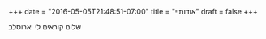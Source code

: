 +++
date = "2016-05-05T21:48:51-07:00"
title = "אודותיי"
draft = false
+++

שלום קוראים לי יארוסלב




